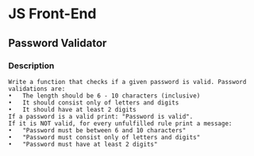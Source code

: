 # JS Front-End

## Password Validator

### Description
    Write a function that checks if a given password is valid. Password validations are:
    •	The length should be 6 - 10 characters (inclusive)
    •	It should consist only of letters and digits
    •	It should have at least 2 digits 
    If a password is a valid print: "Password is valid".
    If it is NOT valid, for every unfulfilled rule print a message:
    •	"Password must be between 6 and 10 characters"
    •	"Password must consist only of letters and digits"
    •	"Password must have at least 2 digits"
    